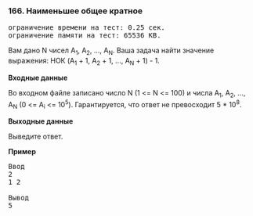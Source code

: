 ### 166. Наименьшее общее кратное

<pre>ограничение времени на тест: 0.25 сек.
ограничение памяти на тест: 65536 KB.</pre>

Вам дано N чисел A<sub>1</sub>, A<sub>2</sub>, ..., A<sub>N</sub>. Ваша задача найти значение выражения: НОК (A<sub>1</sub> + 1, A<sub>2</sub> + 1, ..., A<sub>N</sub> + 1) - 1.

**Входные данные**

Во входном файле записано число N (1 <= N <= 100) и числа A<sub>1</sub>, A<sub>2</sub>, ..., A<sub>N</sub> (0 <= A<sub>i</sub> <= 10<sup>5</sup>). Гарантируется, что ответ не превосходит 5 * 10<sup>8</sup>.

**Выходные данные**

Выведите ответ.

**Пример**

<pre>Ввод
2 
1 2

Вывод
5</pre>
